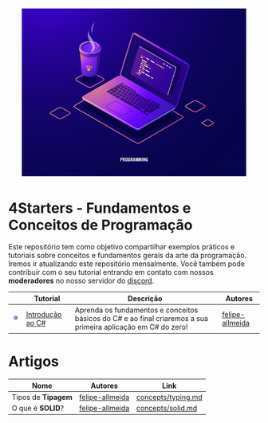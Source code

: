 <h1 align="center">
  <img src="/Images/concepts.jpg" alt="Concepts" width="450px" />
</h1>

# **4Starters** - Fundamentos e Conceitos de Programação

Este repositório tem como objetivo compartilhar exemplos práticos e tutoriais sobre conceitos e fundamentos gerais da arte da programação.
Iremos ir atualizando este repositório mensalmente. Você também pode contribuir com o seu tutorial entrando em contato com nossos **moderadores** no nosso servidor do [discord](https://discord.gg/FvkzVcr).
<br>

|       | Tutorial | Descrição | Autores
------- | ------- | ------- | -------
<img src="/Images/csharp_logo.png" width="50px" /> | [Introdução ao C#](https://github.com/Pampa-Devs/4starters/blob/master/Fundamentals/csharp/README.md) | Aprenda os fundamentos e conceitos básicos do C# e ao final criaremos a sua primeira aplicação em C# do zero! | [felipe-allmeida](https://github.com/felipe-allmeida)

# Artigos

Nome | Autores | Link
------- | ------- | -------
Tipos de **Tipagem** | [felipe-allmeida](https://github.com/felipe-allmeida) | [concepts/typing.md](https://github.com/Pampa-Devs/4starters/blob/master/Concepts/typing.md)
O que é **SOLID**? | [felipe-allmeida](https://github.com/felipe-allmeida) | [concepts/solid.md](https://github.com/Pampa-Devs/4starters/blob/master/Concepts/solid.md)
